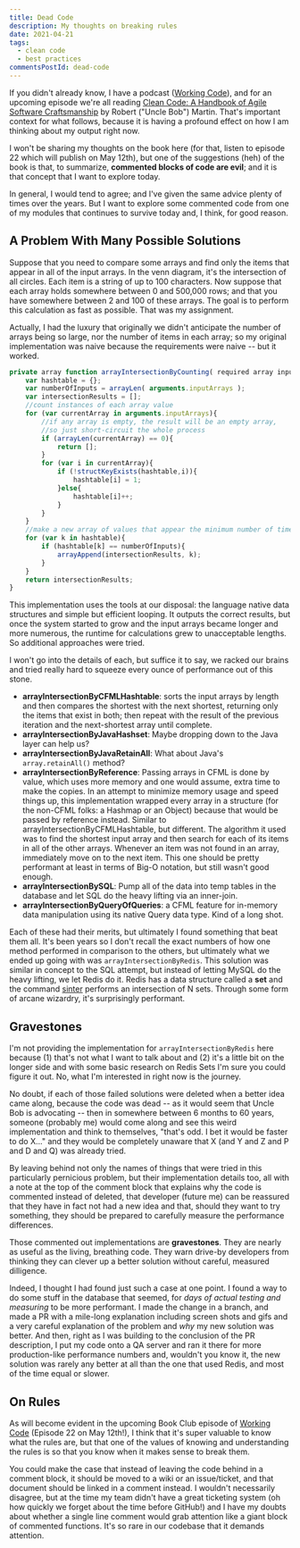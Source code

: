 ```yaml
---
title: Dead Code
description: My thoughts on breaking rules
date: 2021-04-21
tags:
  - clean code
  - best practices
commentsPostId: dead-code
---
```


If you didn't already know, I have a podcast ([Working Code][podcast]), and for an upcoming episode we're all reading [Clean Code: A Handbook of Agile Software Craftsmanship][clean-code] by Robert ("Uncle Bob") Martin. That's important context for what follows, because it is having a profound effect on how I am thinking about my output right now.

I won't be sharing my thoughts on the book here (for that, listen to episode 22 which will publish on May 12th), but one of the suggestions (heh) of the book is that, to summarize, **commented blocks of code are evil**; and it is that concept that I want to explore today.

In general, I would tend to agree; and I've given the same advice plenty of times over the years. But I want to explore some commented code from one of my modules that continues to survive today and, I think, for good reason.

## A Problem With Many Possible Solutions

Suppose that you need to compare some arrays and find only the items that appear in all of the input arrays. In the venn diagram, it's the intersection of all circles. Each item is a string of up to 100 characters. Now suppose that each array holds somewhere between 0 and 500,000 rows; and that you have somewhere between 2 and 100 of these arrays. The goal is to perform this calculation as fast as possible. That was my assignment.

Actually, I had the luxury that originally we didn't anticipate the number of arrays being so large, nor the number of items in each array; so my original implementation was naive because the requirements were naive -- but it worked.

```js
private array function arrayIntersectionByCounting( required array inputArrays ){
	var hashtable = {};
	var numberOfInputs = arrayLen( arguments.inputArrays );
	var intersectionResults = [];
	//count instances of each array value
	for (var currentArray in arguments.inputArrays){
		//if any array is empty, the result will be an empty array,
		//so just short-circuit the whole process
		if (arrayLen(currentArray) == 0){
			return [];
		}
		for (var i in currentArray){
			if (!structKeyExists(hashtable,i)){
				hashtable[i] = 1;
			}else{
				hashtable[i]++;
			}
		}
	}
	//make a new array of values that appear the minimum number of times
	for (var k in hashtable){
		if (hashtable[k] == numberOfInputs){
			arrayAppend(intersectionResults, k);
		}
	}
	return intersectionResults;
}
```

This implementation uses the tools at our disposal: the language native data structures and simple but efficient looping. It outputs the correct results, but once the system started to grow and the input arrays became longer and more numerous, the runtime for calculations grew to unacceptable lengths. So additional approaches were tried.

I won't go into the details of each, but suffice it to say, we racked our brains and tried really hard to squeeze every ounce of performance out of this stone.

- **arrayIntersectionByCFMLHashtable**: sorts the input arrays by length and then compares the shortest with the next shortest, returning only the items that exist in both; then repeat with the result of the previous iteration and the next-shortest array until complete.
- **arrayIntersectionByJavaHashset**: Maybe dropping down to the Java layer can help us?
- **arrayIntersectionByJavaRetainAll**: What about Java's `array.retainAll()` method?
- **arrayIntersectionByReference**: Passing arrays in CFML is done by value, which uses more memory and one would assume, extra time to make the copies. In an attempt to minimize memory usage and speed things up, this implementation wrapped every array in a structure (for the non-CFML folks: a Hashmap or an Object) because that would be passed by reference instead. Similar to arrayIntersectionByCFMLHashtable, but different. The algorithm it used was to find the shortest input array and then search for each of its items in all of the other arrays. Whenever an item was not found in an array, immediately move on to the next item. This one should be pretty performant at least in terms of Big-O notation, but still wasn't good enough.
- **arrayIntersectionBySQL**: Pump all of the data into temp tables in the database and let SQL do the heavy lifting via an inner-join.
- **arrayIntersectionByQueryOfQueries**: a CFML feature for in-memory data manipulation using its native Query data type. Kind of a long shot.

Each of these had their merits, but ultimately I found something that beat them all. It's been years so I don't recall the exact numbers of how one method performed in comparison to the others, but ultimately what we ended up going with was `arrayIntersectionByRedis`. This solution was similar in concept to the SQL attempt, but instead of letting MySQL do the heavy lifting, we let Redis do it. Redis has a data structure called a **set** and the command [sinter][sinter] performs an intersection of N sets. Through some form of arcane wizardry, it's surprisingly performant.

## Gravestones

I'm not providing the implementation for `arrayIntersectionByRedis` here because (1) that's not what I want to talk about and (2) it's a little bit on the longer side and with some basic research on Redis Sets I'm sure you could figure it out. No, what I'm interested in right now is the journey.

No doubt, if each of those failed solutions were deleted when a better idea came along, because the code was dead -- as it would seem that Uncle Bob is advocating -- then in somewhere between 6 months to 60 years, someone (probably me) would come along and see this weird implementation and think to themselves, "that's odd. I bet it would be faster to do X..." and they would be completely unaware that X (and Y and Z and P and D and Q) was already tried.

By leaving behind not only the names of things that were tried in this particularly pernicious problem, but their implementation details too, all with a note at the top of the comment block that explains why the code is commented instead of deleted, that developer (future me) can be reassured that they have in fact not had a new idea and that, should they want to try something, they should be prepared to carefully measure the performance differences.

Those commented out implementations are **gravestones**. They are nearly as useful as the living, breathing code. They warn drive-by developers from thinking they can clever up a better solution without careful, measured dilligence.

Indeed, I thought I had found just such a case at one point. I found a way to do some stuff in the database that seemed, for _days of actual testing and measuring_ to be more performant. I made the change in a branch, and made a PR with a mile-long explanation including screen shots and gifs and a very careful explanation of the problem and _why_ my new solution was better. And then, right as I was building to the conclusion of the PR description, I put my code onto a QA server and ran it there for more production-like performance numbers and, wouldn't you know it, the new solution was rarely any better at all than the one that used Redis, and most of the time equal or slower.

## On Rules

As will become evident in the upcoming Book Club episode of [Working Code][podcast] (Episode 22 on May 12th!), I think that it's super valuable to know what the rules are, but that one of the values of knowing and understanding the rules is so that you know when it makes sense to break them.

You could make the case that instead of leaving the code behind in a comment block, it should be moved to a wiki or an issue/ticket, and that document should be linked in a comment instead. I wouldn't necessarily disagree, but at the time my team didn't have a great ticketing system (oh how quickly we forget about the time before GitHub!) and I have my doubts about whether a single line comment would grab attention like a giant block of commented functions. It's so rare in our codebase that it demands attention.

[podcast]: https://workingcode.dev
[clean-code]: https://amzn.to/2RLc8tb
[sinter]: https://redis.io/commands/sinter
